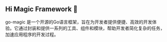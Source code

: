 ## Hi Magic Framework 👋

<!--

**Here are some ideas to get you started:**

🙋‍♀️ A short introduction - what is your organization all about?
🌈 Contribution guidelines - how can the community get involved?
👩‍💻 Useful resources - where can the community find your docs? Is there anything else the community should know?
🍿 Fun facts - what does your team eat for breakfast?
🧙 Remember, you can do mighty things with the power of [Markdown](https://docs.github.com/github/writing-on-github/getting-started-with-writing-and-formatting-on-github/basic-writing-and-formatting-syntax)
-->


go-magic 是一个开源的Go语言框架，旨在为开发者提供便捷、高效的开发体验。它通过封装和提供一系列的工具、组件和模块，帮助开发者简化复杂的任务，加速应用程序的开发过程。



